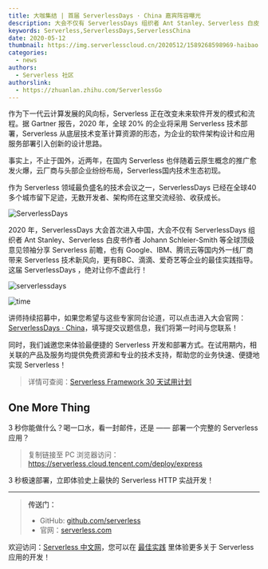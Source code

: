 ```yaml
---
title: 大咖集结 | 首届 ServerlessDays · China 嘉宾阵容曝光
description: 大会不仅有 ServerlessDays 组织者 Ant Stanley、Serverless 白皮书作者 Johann Schleier-Smith 等全球顶级意见领袖分享 Serverless 前瞻，也有 Google、IBM、腾讯云等国内外一线厂商带来 Serverless 技术新风向，更有 BBC、滴滴、爱奇艺等企业的最佳实践指导！
keywords: Serverless,ServerlessDays,ServerlessChina
date: 2020-05-12
thumbnail: https://img.serverlesscloud.cn/2020512/1589268598969-haibao.jpg
categories: 
  - news
authors:
  - Serverless 社区
authorslink: 
  - https://zhuanlan.zhihu.com/ServerlessGo
---
```


作为下一代云计算发展的风向标，Serverless 正在改变未来软件开发的模式和流程。据 Gartner 报告，2020 年，全球 20% 的企业将采用 Serverless 技术部署，Serverless 从底层技术变革计算资源的形态，为企业的软件架构设计和应用服务部署引入创新的设计思路。

事实上，不止于国外，近两年，在国内 Serverless 也伴随着云原生概念的推广愈发火爆，云厂商与头部企业纷纷布局，Serverless国内技术生态初现。

作为 Serverless 领域最负盛名的技术会议之一，ServerlessDays 已经在全球40多个城市留下足迹，无数开发者、架构师在这里交流经验、收获成长。

![ServerlessDays](https://serverlessimg-1253970226.cos.ap-chengdu.myqcloud.com/qianyi/images/YHl6UWa9s60X3Z2d0JjN2z17VQZBm39ibskGHPEY7CcyInkmhqUDM8CWVwQvYEoZkzn9a1x39HXkypkplseic3Ig.jpg)

2020 年，ServerlessDays 大会首次进入中国，大会不仅有 ServerlessDays 组织者 Ant Stanley、Serverless 白皮书作者 Johann Schleier-Smith 等全球顶级意见领袖分享 Serverless 前瞻，也有 Google、IBM、腾讯云等国内外一线厂商带来 Serverless 技术新风向，更有BBC、滴滴、爱奇艺等企业的最佳实践指导。这届 ServerlessDays ，绝对让你不虚此行！

![serverlessdays](https://img.serverlesscloud.cn/2020512/1589268132804-%E5%98%89%E5%AE%BE.jpg) 

![time](https://img.serverlesscloud.cn/2020512/1589268220031-Time.jpg)

讲师持续招募中，如果您希望与这些专家同台论道，可以点击进入大会官网：[ServerlessDays · China](https://china.serverlessdays.io/)，填写提交议题信息，我们将第一时间与您联系！

同时，我们诚邀您来体验最便捷的 Serverless 开发和部署方式。在试用期内，相关联的产品及服务均提供免费资源和专业的技术支持，帮助您的业务快速、便捷地实现 Serverless！

> 详情可查阅：[Serverless Framework 30 天试用计划](https://cloud.tencent.com/document/product/1154/38792)

## One More Thing

<div id='scf-deploy-iframe-or-md'><div><p>3 秒你能做什么？喝一口水，看一封邮件，还是 —— 部署一个完整的 Serverless 应用？</p><blockquote><p>复制链接至 PC 浏览器访问：<a href="https://serverless.cloud.tencent.com/deploy/express">https://serverless.cloud.tencent.com/deploy/express</a></p></blockquote><p>3 秒极速部署，立即体验史上最快的 Serverless HTTP 实战开发！</p></div></div>

<script>
var n = navigator.userAgent.toLowerCase();
if (n.indexOf('android')>-1 || n.indexOf('iphone')>-1 || n.indexOf('iPhone')>-1 || n.indexOf('ipod')>-1 || n.indexOf('ipad')>-1 || n.indexOf('ios')>-1){
  document.getElementById('scf-deploy-iframe-or-md').innerHTML = '<div><p>3 秒你能做什么？喝一口水，看一封邮件，还是 —— 部署一个完整的 Serverless 应用？</p><blockquote><p>复制链接至 PC 浏览器访问：<a href="https://serverless.cloud.tencent.com/deploy/express">https://serverless.cloud.tencent.com/deploy/express</a></p></blockquote><p>3 秒极速部署，立即体验史上最快的 Serverless HTTP 实战开发！</p></div>';
}else{
  document.getElementById('scf-deploy-iframe-or-md').innerHTML = '<p>扫码写代码，这可能是你从未尝试过的开发体验。不来试试吗？</p><p>3 秒极速部署，立即体验史上最快的 <a href="https://serverless.cloud.tencent.com/deploy/express">Serverless  HTTP</a> 实战开发！</p><iframe height="500px" width="100%" src="https://serverless.cloud.tencent.com/deploy/express" frameborder="0"  allowfullscreen></iframe>';
}
</script>

---

> **传送门：**
> - GitHub: [github.com/serverless](https://github.com/serverless/serverless/blob/master/README_CN.md) 
> - 官网：[serverless.com](https://serverless.com/)

欢迎访问：[Serverless 中文网](https://serverlesscloud.cn/)，您可以在 [最佳实践](https://serverlesscloud.cn/best-practice) 里体验更多关于 Serverless 应用的开发！